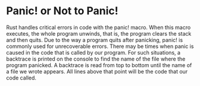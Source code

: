 <h1>Panic! or Not to Panic!</h1>
Rust handles critical errors in code with the panic! macro. When this macro executes, the whole program unwinds, that is, the program clears the stack and then quits. Due to the way a program quits after panicking, panic! is commonly used for unrecoverable errors.
There may be times when panic is caused in the code that is called by our program. For such situations, a backtrace is printed on the console to find the name of the file where the program panicked. A backtrace is read from top to bottom until the name of a file we wrote appears. All lines above that point will be the code that our code called.
